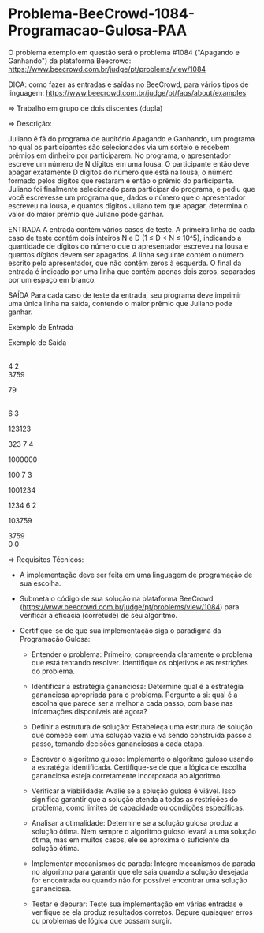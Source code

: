 
# Problema-BeeCrowd-1084-Programacao-Gulosa-PAA
O problema exemplo em questão será o problema #1084 ("Apagando e Ganhando") da plataforma Beecrowd:
https://www.beecrowd.com.br/judge/pt/problems/view/1084
         
DICA: como fazer as entradas e saídas no BeeCrowd, para vários tipos de
linguagem: https://www.beecrowd.com.br/judge/pt/faqs/about/examples

⇒ Trabalho em grupo de dois discentes (dupla)

⇒ Descrição:

Juliano é fã do programa de auditório Apagando e Ganhando, um programa no qual os participantes são selecionados via um sorteio e recebem prêmios em dinheiro por participarem. No programa, o apresentador escreve um número de N dígitos em uma lousa. O participante então deve apagar exatamente D dígitos do número que está na lousa; o número formado pelos dígitos que restaram é então o prêmio do participante. Juliano foi finalmente selecionado para participar do programa, e pediu que você escrevesse um programa que, dados o número que o apresentador escreveu na lousa, e quantos dígitos Juliano tem que apagar, determina o valor do maior prêmio que Juliano pode ganhar.

ENTRADA
A entrada contém vários casos de teste. A primeira linha de cada caso de teste contém dois inteiros N e D (1 ≤ D < N ≤ 10^5), indicando a quantidade de dígitos do número que o apresentador escreveu na lousa e quantos dígitos devem ser apagados. A linha seguinte contém o número escrito pelo apresentador, que não contém zeros à esquerda. O final da entrada é indicado por uma linha que contém apenas dois zeros, separados por um espaço em branco.

SAÍDA
Para cada caso de teste da entrada, seu programa deve imprimir uma única linha na saída, contendo o maior prêmio que Juliano pode ganhar.


Exemplo de Entrada<p>    Exemplo de Saída</p></br>
4 2</br>
3759<p>                   79</p></br>
6 3<p> 
123123<p>                 323
7 4<p> 
1000000<p>                100
7 3<p> 
1001234<p>               1234
6 2<p> 
103759<p>                3759</br>
0 0 


⇒ Requisitos Técnicos:
   * A implementação deve ser feita em uma linguagem de programação de sua escolha.

   * Submeta o código de sua solução na plataforma BeeCrowd (https://www.beecrowd.com.br/judge/pt/problems/view/1084) para verificar a eficácia (corretude) de seu algoritmo.
   
  * Certifique-se de que sua implementação siga o paradigma da Programação Gulosa:

       - Entender o problema: Primeiro, compreenda claramente o problema que está tentando resolver. Identifique os objetivos e as restrições do problema.

       - Identificar a estratégia gananciosa: Determine qual é a estratégia gananciosa apropriada para o problema. Pergunte a si: qual é a escolha que parece ser a melhor a cada passo, com base nas informações disponíveis até agora?

       - Definir a estrutura de solução: Estabeleça uma estrutura de solução que comece com uma solução vazia e vá sendo construída passo a passo, tomando decisões gananciosas a cada etapa.

       - Escrever o algoritmo guloso: Implemente o algoritmo guloso usando a estratégia identificada. Certifique-se de que a lógica de escolha gananciosa esteja corretamente incorporada ao algoritmo.

       - Verificar a viabilidade: Avalie se a solução gulosa é viável. Isso significa garantir que a solução atenda a todas as restrições do problema, como limites de capacidade ou condições específicas.

       - Analisar a otimalidade: Determine se a solução gulosa produz a solução ótima. Nem sempre o algoritmo guloso levará a uma solução ótima, mas em muitos casos, ele se aproxima o suficiente da solução ótima.

       - Implementar mecanismos de parada: Integre mecanismos de parada no algoritmo para garantir que ele saia quando a solução desejada for encontrada ou quando não for possível encontrar uma solução gananciosa.

       - Testar e depurar: Teste sua implementação em várias entradas e verifique se ela produz resultados corretos. Depure quaisquer erros ou problemas de lógica que possam surgir.
